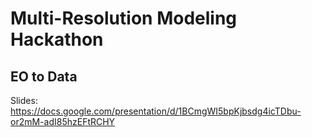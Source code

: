 # Multi-Resolution Modeling Hackathon

## EO to Data
Slides: https://docs.google.com/presentation/d/1BCmgWI5bpKjbsdg4icTDbu-or2mM-adI85hzEFtRCHY
